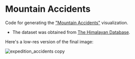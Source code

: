 # Mountain Accidents

Code for generating the ["Mountain Accidents"](https://www.karlahernandez.com/art-w-code/tagging-mountaineering-accident-descriptions) visualization.

- The dataset was obtained from [The Himalayan Database](himalayandatabase.com).

Here's a low-res version of the final image:

![expedition_accidents copy](https://github.com/karlahrnndz/mountain-accidents-medium/assets/12849170/8557352b-51d0-484a-bd19-2caf26e6a236)
